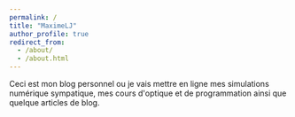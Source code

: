 ```yaml
---
permalink: /
title: "MaximeLJ"
author_profile: true
redirect_from: 
  - /about/
  - /about.html
---
```


Ceci est mon blog personnel ou je vais mettre en ligne mes simulations numérique sympatique, mes cours d'optique et de programmation ainsi que quelque articles de blog.
